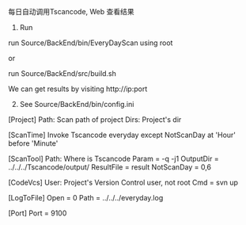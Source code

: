 
每日自动调用Tscancode, Web 查看结果

1. Run

run Source/BackEnd/bin/EveryDayScan using root

or

run Source/BackEnd/src/build.sh

We can get results by visiting http://ip:port

2. See Source/BackEnd/bin/config.ini

[Project]
Path: Scan path of project
Dirs: Project's dir

[ScanTime]
Invoke Tscancode everyday except NotScanDay at 'Hour' before 'Minute'

[ScanTool]
Path:  Where is Tscancode 
Param = -q -j1
OutputDir = ../../../Tscancode/output/
ResultFile = result
NotScanDay = 0,6

[CodeVcs]
User: Project's Version Control user, not root
Cmd = svn up

[LogToFile]
Open = 0
Path = ../../../everyday.log

[Port]
Port = 9100
